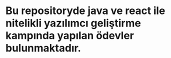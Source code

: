# Bu repositoryde java ve react ile nitelikli yazılımcı geliştirme kampında yapılan ödevler bulunmaktadır.
